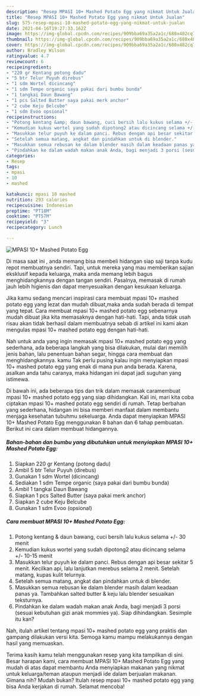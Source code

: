 ```yaml
---
description: "Resep MPASI 10+ Mashed Potato Egg yang nikmat Untuk Jualan"
title: "Resep MPASI 10+ Mashed Potato Egg yang nikmat Untuk Jualan"
slug: 575-resep-mpasi-10-mashed-potato-egg-yang-nikmat-untuk-jualan
date: 2021-04-16T19:27:33.162Z
image: https://img-global.cpcdn.com/recipes/909bba69a35a2a1c/680x482cq70/mpasi-10-mashed-potato-egg-foto-resep-utama.jpg
thumbnail: https://img-global.cpcdn.com/recipes/909bba69a35a2a1c/680x482cq70/mpasi-10-mashed-potato-egg-foto-resep-utama.jpg
cover: https://img-global.cpcdn.com/recipes/909bba69a35a2a1c/680x482cq70/mpasi-10-mashed-potato-egg-foto-resep-utama.jpg
author: Bradley Wilson
ratingvalue: 4.7
reviewcount: 6
recipeingredient:
- "220 gr Kentang potong dadu"
- "5 btr Telur Puyuh direbus"
- "1 sdm Wortel dicincang"
- "1 sdm Tempe organic saya pakai dari bumbu bunda"
- "1 tangkai Daun Bawang"
- "1 pcs Salted Butter saya pakai merk anchor"
- "2 cube Keju Belcube"
- "1 sdm Evoo opsional"
recipeinstructions:
- "Potong kentang &amp; daun bawang, cuci bersih lalu kukus selama +/- 30 menit"
- "Kemudian kukus wortel yang sudah dipotong2 atau dicincang selama +/- 10-15 menit"
- "Masukkan telur puyuh ke dalam panci. Rebus dengan api besar sekitar 5 menit. Kecilkan api, lalu lanjutkan merebus selama 2 menit. Setelah matang, kupas kulit telurnya."
- "Setelah semua matang, angkat dan pindahkan untuk di blender."
- "Masukkan semua rebusan ke dalam blender masih dalam keadaan panas ya. Tambahkan salted butter &amp; keju lalu blender sesuaikan teksturnya."
- "Pindahkan ke dalam wadah makan anak Anda, bagi menjadi 3 porsi (sesuai kebutuhan gizi anak mommies ya). Siap dihindangkan. Sesimple itu kan?"
categories:
- Resep
tags:
- mpasi
- 10
- mashed

katakunci: mpasi 10 mashed 
nutrition: 293 calories
recipecuisine: Indonesian
preptime: "PT18M"
cooktime: "PT57M"
recipeyield: "3"
recipecategory: Lunch

---
```



![MPASI 10+ Mashed Potato Egg](https://img-global.cpcdn.com/recipes/909bba69a35a2a1c/680x482cq70/mpasi-10-mashed-potato-egg-foto-resep-utama.jpg)

Di masa  saat ini , anda memang bisa membeli hidangan siap saji tanpa kudu repot membuatnya sendiri. Tapi, untuk mereka yang mau memberikan sajian eksklusif kepada keluarga, maka anda memang lebih bagus menghidangkannya dengan tangan sendiri. Pasalnya, memasak di rumah jauh lebih higienis dan dapat menyesuaikan dengan kesukaan keluarga.

Jika kamu sedang mencari inspirasi cara membuat mpasi 10+ mashed potato egg yang lezat dan mudah dibuat,maka anda sudah berada di tempat yang tepat. Cara membuat mpasi 10+ mashed potato egg  sebenarnya mudah dibuat jika kita memasaknya dengan hati-hati. Tapi, anda tidak usah risau akan tidak berhasil dalam membuatnya 
sebab di artikel ini kami akan mengulas mpasi 10+ mashed potato egg dengan hati-hati.  



Nah untuk anda yang ingin memasak mpasi 10+ mashed potato egg yang sederhana, ada beberapa langkah yang bisa dilakukan, mulai dari memilih jenis bahan, lalu penentuan bahan segar, hingga cara membuat dan menghidangkannya. kamu Tak perlu pusing kalau ingin menyiapkan mpasi 10+ mashed potato egg yang enak di mana pun anda berada. Karena, asalkan anda  tahu caranya, maka hidangan ini dapat jadi suguhan yang istimewa.

Di bawah ini, ada beberapa tips dan trik dalam memasak caramembuat mpasi 10+ mashed potato egg yang siap dihidangkan. Kali ini, mari kita coba ciptakan mpasi 10+ mashed potato egg sendiri di rumah. Tetap berbahan yang sederhana, hidangan ini bisa memberi manfaat dalam membantu menjaga kesehatan tubuhmu sekeluarga. Anda dapat menyiapkan MPASI 10+ Mashed Potato Egg menggunakan 8 bahan dan 6 tahap pembuatan. Berikut ini cara dalam membuat hidangannya.

<!--inarticleads1-->

##### Bahan-bahan dan bumbu yang dibutuhkan untuk menyiapkan MPASI 10+ Mashed Potato Egg:

1. Siapkan 220 gr Kentang (potong dadu)
1. Ambil 5 btr Telur Puyuh (direbus)
1. Gunakan 1 sdm Wortel (dicincang)
1. Sediakan 1 sdm Tempe organic (saya pakai dari bumbu bunda)
1. Ambil 1 tangkai Daun Bawang
1. Siapkan 1 pcs Salted Butter (saya pakai merk anchor)
1. Siapkan 2 cube Keju Belcube
1. Gunakan 1 sdm Evoo (opsional)




<!--inarticleads2-->

##### Cara membuat MPASI 10+ Mashed Potato Egg:

1. Potong kentang &amp; daun bawang, cuci bersih lalu kukus selama +/- 30 menit
1. Kemudian kukus wortel yang sudah dipotong2 atau dicincang selama +/- 10-15 menit
1. Masukkan telur puyuh ke dalam panci. Rebus dengan api besar sekitar 5 menit. Kecilkan api, lalu lanjutkan merebus selama 2 menit. Setelah matang, kupas kulit telurnya.
1. Setelah semua matang, angkat dan pindahkan untuk di blender.
1. Masukkan semua rebusan ke dalam blender masih dalam keadaan panas ya. Tambahkan salted butter &amp; keju lalu blender sesuaikan teksturnya.
1. Pindahkan ke dalam wadah makan anak Anda, bagi menjadi 3 porsi (sesuai kebutuhan gizi anak mommies ya). Siap dihindangkan. Sesimple itu kan?




Nah, itulah artikel tentang  mpasi 10+ mashed potato egg  yang praktis dan gampang dilakukan versi kita. Semoga kamu mampu melakukannya dengan hasil yang memuaskan. 

Terima kasih kamu telah menggunakan resep yang kita tampilkan di sini. Besar harapan kami, cara membuat  MPASI 10+ Mashed Potato Egg yang mudah di atas dapat membantu Anda menyiapkan makanan yang nikmat untuk keluarga/teman ataupun menjadi ide dalam berjualan makanan. Gimana nih? Mudah bukan? Itulah resep mpasi 10+ mashed potato egg yang bisa Anda kerjakan di rumah. Selamat mencoba!

